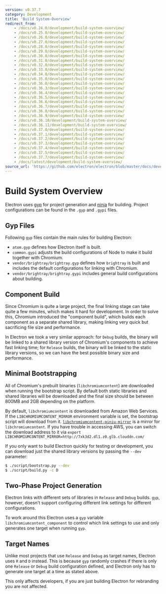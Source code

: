 ```yaml
---
version: v0.37.7
category: Development
title: 'Build System-Overview'
redirect_from:
    - /docs/v0.24.0/development/build-system-overview/
    - /docs/v0.25.0/development/build-system-overview/
    - /docs/v0.26.0/development/build-system-overview/
    - /docs/v0.27.0/development/build-system-overview/
    - /docs/v0.28.0/development/build-system-overview/
    - /docs/v0.29.0/development/build-system-overview/
    - /docs/v0.30.0/development/build-system-overview/
    - /docs/v0.31.0/development/build-system-overview/
    - /docs/v0.32.0/development/build-system-overview/
    - /docs/v0.33.0/development/build-system-overview/
    - /docs/v0.34.0/development/build-system-overview/
    - /docs/v0.35.0/development/build-system-overview/
    - /docs/v0.36.0/development/build-system-overview/
    - /docs/v0.36.3/development/build-system-overview/
    - /docs/v0.36.4/development/build-system-overview/
    - /docs/v0.36.5/development/build-system-overview/
    - /docs/v0.36.6/development/build-system-overview/
    - /docs/v0.36.7/development/build-system-overview/
    - /docs/v0.36.8/development/build-system-overview/
    - /docs/v0.36.9/development/build-system-overview/
    - /docs/v0.36.10/development/build-system-overview/
    - /docs/v0.36.11/development/build-system-overview/
    - /docs/v0.37.0/development/build-system-overview/
    - /docs/v0.37.1/development/build-system-overview/
    - /docs/v0.37.2/development/build-system-overview/
    - /docs/v0.37.3/development/build-system-overview/
    - /docs/v0.37.4/development/build-system-overview/
    - /docs/v0.37.5/development/build-system-overview/
    - /docs/v0.37.7/development/build-system-overview/
    - /docs/latest/development/build-system-overview/
source_url: 'https://github.com/electron/electron/blob/master/docs/development/build-system-overview.md'
---
```


# Build System Overview

Electron uses [gyp](https://gyp.gsrc.io/) for project generation and [ninja](https://ninja-build.org/) for building. Project
configurations can be found in the `.gyp` and `.gypi` files.

## Gyp Files

Following `gyp` files contain the main rules for building Electron:

* `atom.gyp` defines how Electron itself is built.
* `common.gypi` adjusts the build configurations of Node to make it build
  together with Chromium.
* `vendor/brightray/brightray.gyp` defines how `brightray` is built and
  includes the default configurations for linking with Chromium.
* `vendor/brightray/brightray.gypi` includes general build configurations about
  building.

## Component Build

Since Chromium is quite a large project, the final linking stage can take
quite a few minutes, which makes it hard for development. In order to solve
this, Chromium introduced the "component build", which builds each component as
a separate shared library, making linking very quick but sacrificing file size
and performance.

In Electron we took a very similar approach: for `Debug` builds, the binary
will be linked to a shared library version of Chromium's components to achieve
fast linking time; for `Release` builds, the binary will be linked to the static
library versions, so we can have the best possible binary size and performance.

## Minimal Bootstrapping

All of Chromium's prebuilt binaries (`libchromiumcontent`) are downloaded when
running the bootstrap script. By default both static libraries and shared
libraries will be downloaded and the final size should be between 800MB and 2GB
depending on the platform.

By default, `libchromiumcontent` is downloaded from Amazon Web Services.
If the `LIBCHROMIUMCONTENT_MIRROR` environment variable is set, the bootstrap
script will download from it.
[`libchromiumcontent-qiniu-mirror`](https://github.com/hokein/libchromiumcontent-qiniu-mirror)
is a mirror for `libchromiumcontent`. If you have trouble in accessing AWS, you
can switch the download address to it via
`export LIBCHROMIUMCONTENT_MIRROR=http://7xk3d2.dl1.z0.glb.clouddn.com/`

If you only want to build Electron quickly for testing or development, you
can download just the shared library versions by passing the `--dev` parameter:

```bash
$ ./script/bootstrap.py --dev
$ ./script/build.py -c D
```

## Two-Phase Project Generation

Electron links with different sets of libraries in `Release` and `Debug`
builds. `gyp`, however, doesn't support configuring different link settings for
different configurations.

To work around this Electron uses a `gyp` variable
`libchromiumcontent_component` to control which link settings to use and only
generates one target when running `gyp`.

## Target Names

Unlike most projects that use `Release` and `Debug` as target names, Electron
uses `R` and `D` instead. This is because `gyp` randomly crashes if there is
only one `Release` or `Debug` build configuration defined, and Electron only has
to generate one target at a time as stated above.

This only affects developers, if you are just building Electron for rebranding
you are not affected.
